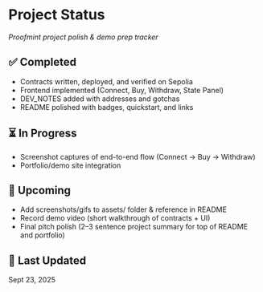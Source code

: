 # Project Status

_Proofmint project polish & demo prep tracker_

## ✅ Completed
- Contracts written, deployed, and verified on Sepolia
- Frontend implemented (Connect, Buy, Withdraw, State Panel)
- DEV_NOTES added with addresses and gotchas
- README polished with badges, quickstart, and links

## ⏳ In Progress
- Screenshot captures of end-to-end flow (Connect → Buy → Withdraw)
- Portfolio/demo site integration

## 🎯 Upcoming
- Add screenshots/gifs to assets/ folder & reference in README
- Record demo video (short walkthrough of contracts + UI)
- Final pitch polish (2–3 sentence project summary for top of README and portfolio)

## 📅 Last Updated
Sept 23, 2025

